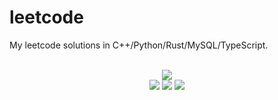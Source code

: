 # leetcode
My leetcode solutions in C++/Python/Rust/MySQL/TypeScript.

<div align="center">
<br/>
<img src="https://img.shields.io/badge/Solved-774/3284%20=%2023%25-blue.svg?style=flat-square" />
<br/>
<img src="https://img.shields.io/badge/Easy-306/824-5CB85D.svg?style=flat-square" />
<img src="https://img.shields.io/badge/Medium-369/1718-F0AE4E.svg?style=flat-square" />
<img src="https://img.shields.io/badge/Hard-99/742-D95450.svg?style=flat-square" />
</div>